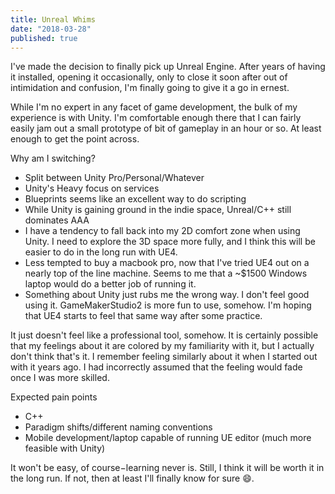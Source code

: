 ```yaml
---
title: Unreal Whims
date: "2018-03-28"
published: true
---
```


I've made the decision to finally pick up Unreal Engine. After years of having it installed, opening it occasionally, only to close it soon after out of intimidation and confusion, I'm finally going to give it a go in ernest.

While I'm no expert in any facet of game development, the bulk of my experience is with Unity. I'm comfortable enough there that I can fairly easily jam out a small prototype of bit of gameplay in an hour or so. At least enough to get the point across.


Why am I switching?
- Split between Unity Pro/Personal/Whatever
- Unity's Heavy focus on services
- Blueprints seems like an excellent way to do scripting
- While Unity is gaining ground in the indie space, Unreal/C++ still dominates AAA
- I have a tendency to fall back into my 2D comfort zone when using Unity. I need to explore the 3D space more fully, and I think this will be easier to do in the long run with UE4.
- Less tempted to buy a macbook pro, now that I've tried UE4 out on a nearly top of the line machine. Seems to me that a ~$1500 Windows laptop would do a better job of running it.
- Something about Unity just rubs me the wrong way. I don't feel good using it. GameMakerStudio2 is more fun to use, somehow. I'm hoping that UE4 starts to feel that same way after some practice.

It just doesn't feel like a professional tool, somehow. It is certainly possible that my feelings about it are colored by my familiarity with it, but I actually don't think that's it. I remember feeling similarly about it when I started out with it years ago. I had incorrectly assumed that the feeling would fade once I was more skilled.

Expected pain points
- C++
- Paradigm shifts/different naming conventions
- Mobile development/laptop capable of running UE editor (much more feasible with Unity)

It won't be easy, of course−learning never is. Still, I think it will be worth it in the long run. If not, then at least I'll finally know for sure 😄.


